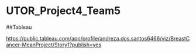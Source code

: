 # UTOR_Project4_Team5

##Tableau

https://public.tableau.com/app/profile/andreza.dos.santos6466/viz/BreastCancer-MeanProject/Story1?publish=yes
